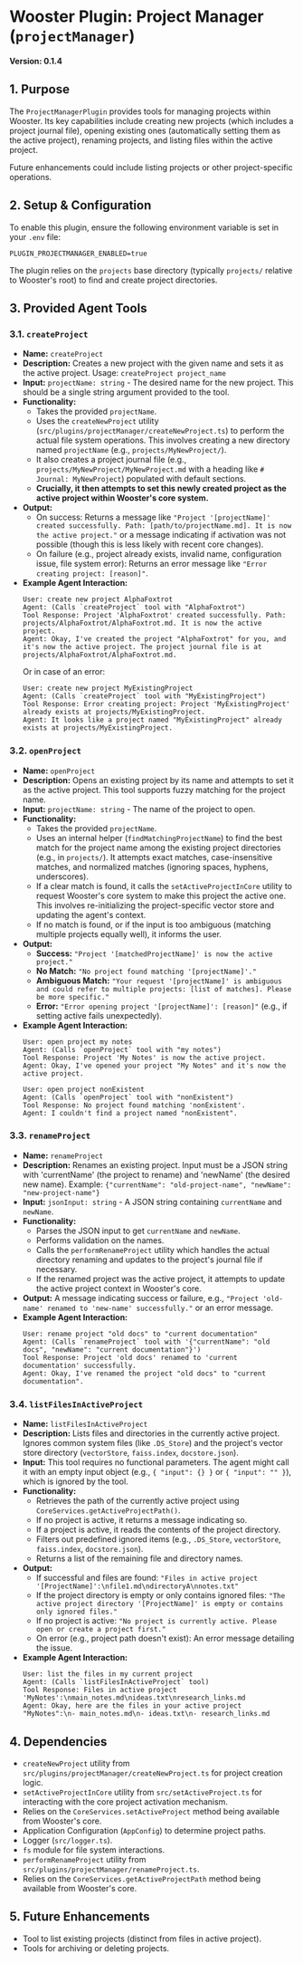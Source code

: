# Wooster Plugin: Project Manager (`projectManager`)

**Version: 0.1.4**

## 1. Purpose

The `ProjectManagerPlugin` provides tools for managing projects within Wooster. Its key capabilities include creating new projects (which includes a project journal file), opening existing ones (automatically setting them as the active project), renaming projects, and listing files within the active project.

Future enhancements could include listing projects or other project-specific operations.

## 2. Setup & Configuration

To enable this plugin, ensure the following environment variable is set in your `.env` file:

```env
PLUGIN_PROJECTMANAGER_ENABLED=true
```

The plugin relies on the `projects` base directory (typically `projects/` relative to Wooster's root) to find and create project directories.

## 3. Provided Agent Tools

### 3.1. `createProject`

*   **Name:** `createProject`
*   **Description:** Creates a new project with the given name and sets it as the active project. Usage: `createProject project_name`
*   **Input:** `projectName: string` - The desired name for the new project. This should be a single string argument provided to the tool.
*   **Functionality:**
    *   Takes the provided `projectName`.
    *   Uses the `createNewProject` utility (`src/plugins/projectManager/createNewProject.ts`) to perform the actual file system operations. This involves creating a new directory named `projectName` (e.g., `projects/MyNewProject/`).
    *   It also creates a project journal file (e.g., `projects/MyNewProject/MyNewProject.md` with a heading like `# Journal: MyNewProject`) populated with default sections.
    *   **Crucially, it then attempts to set this newly created project as the active project within Wooster's core system.**
*   **Output:**
    *   On success: Returns a message like `"Project '[projectName]' created successfully. Path: [path/to/projectName.md]. It is now the active project."` or a message indicating if activation was not possible (though this is less likely with recent core changes).
    *   On failure (e.g., project already exists, invalid name, configuration issue, file system error): Returns an error message like `"Error creating project: [reason]"`.
*   **Example Agent Interaction:**
    ```
    User: create new project AlphaFoxtrot
    Agent: (Calls `createProject` tool with "AlphaFoxtrot")
    Tool Response: Project 'AlphaFoxtrot' created successfully. Path: projects/AlphaFoxtrot/AlphaFoxtrot.md. It is now the active project.
    Agent: Okay, I've created the project "AlphaFoxtrot" for you, and it's now the active project. The project journal file is at projects/AlphaFoxtrot/AlphaFoxtrot.md.
    ```
    Or in case of an error:
    ```
    User: create new project MyExistingProject
    Agent: (Calls `createProject` tool with "MyExistingProject")
    Tool Response: Error creating project: Project 'MyExistingProject' already exists at projects/MyExistingProject.
    Agent: It looks like a project named "MyExistingProject" already exists at projects/MyExistingProject.
    ```

### 3.2. `openProject`

*   **Name:** `openProject`
*   **Description:** Opens an existing project by its name and attempts to set it as the active project. This tool supports fuzzy matching for the project name.
*   **Input:** `projectName: string` - The name of the project to open.
*   **Functionality:**
    *   Takes the provided `projectName`.
    *   Uses an internal helper (`findMatchingProjectName`) to find the best match for the project name among the existing project directories (e.g., in `projects/`). It attempts exact matches, case-insensitive matches, and normalized matches (ignoring spaces, hyphens, underscores).
    *   If a clear match is found, it calls the `setActiveProjectInCore` utility to request Wooster's core system to make this project the active one. This involves re-initializing the project-specific vector store and updating the agent's context.
    *   If no match is found, or if the input is too ambiguous (matching multiple projects equally well), it informs the user.
*   **Output:**
    *   **Success:** `"Project '[matchedProjectName]' is now the active project."`
    *   **No Match:** `"No project found matching '[projectName]'."`
    *   **Ambiguous Match:** `"Your request '[projectName]' is ambiguous and could refer to multiple projects: [list of matches]. Please be more specific."`
    *   **Error:** `"Error opening project '[projectName]': [reason]"` (e.g., if setting active fails unexpectedly).
*   **Example Agent Interaction:**
    ```
    User: open project my notes
    Agent: (Calls `openProject` tool with "my notes")
    Tool Response: Project 'My Notes' is now the active project.
    Agent: Okay, I've opened your project "My Notes" and it's now the active project.
    ```
    ```
    User: open project nonExistent
    Agent: (Calls `openProject` tool with "nonExistent")
    Tool Response: No project found matching 'nonExistent'.
    Agent: I couldn't find a project named "nonExistent".
    ```

### 3.3. `renameProject`

*   **Name:** `renameProject`
*   **Description:** Renames an existing project. Input must be a JSON string with 'currentName' (the project to rename) and 'newName' (the desired new name). Example: `{"currentName": "old-project-name", "newName": "new-project-name"}`
*   **Input:** `jsonInput: string` - A JSON string containing `currentName` and `newName`.
*   **Functionality:**
    *   Parses the JSON input to get `currentName` and `newName`.
    *   Performs validation on the names.
    *   Calls the `performRenameProject` utility which handles the actual directory renaming and updates to the project's journal file if necessary.
    *   If the renamed project was the active project, it attempts to update the active project context in Wooster's core.
*   **Output:** A message indicating success or failure, e.g., `"Project 'old-name' renamed to 'new-name' successfully."` or an error message.
*   **Example Agent Interaction:**
    ```
    User: rename project "old docs" to "current documentation"
    Agent: (Calls `renameProject` tool with '{"currentName": "old docs", "newName": "current documentation"}')
    Tool Response: Project 'old docs' renamed to 'current documentation' successfully.
    Agent: Okay, I've renamed the project "old docs" to "current documentation".
    ```

### 3.4. `listFilesInActiveProject`

*   **Name:** `listFilesInActiveProject`
*   **Description:** Lists files and directories in the currently active project. Ignores common system files (like `.DS_Store`) and the project's vector store directory (`vectorStore`, `faiss.index`, `docstore.json`).
*   **Input:** This tool requires no functional parameters. The agent might call it with an empty input object (e.g., `{ "input": {} }` or `{ "input": "" }`), which is ignored by the tool.
*   **Functionality:**
    *   Retrieves the path of the currently active project using `CoreServices.getActiveProjectPath()`.
    *   If no project is active, it returns a message indicating so.
    *   If a project is active, it reads the contents of the project directory.
    *   Filters out predefined ignored items (e.g., `.DS_Store`, `vectorStore`, `faiss.index`, `docstore.json`).
    *   Returns a list of the remaining file and directory names.
*   **Output:**
    *   If successful and files are found: `"Files in active project '[ProjectName]':\nfile1.md\ndirectoryA\nnotes.txt"`
    *   If the project directory is empty or only contains ignored files: `"The active project directory '[ProjectName]' is empty or contains only ignored files."`
    *   If no project is active: `"No project is currently active. Please open or create a project first."`
    *   On error (e.g., project path doesn't exist): An error message detailing the issue.
*   **Example Agent Interaction:**
    ```
    User: list the files in my current project
    Agent: (Calls `listFilesInActiveProject` tool)
    Tool Response: Files in active project 'MyNotes':\nmain_notes.md\nideas.txt\nresearch_links.md
    Agent: Okay, here are the files in your active project "MyNotes":\n- main_notes.md\n- ideas.txt\n- research_links.md
    ```

## 4. Dependencies

*   `createNewProject` utility from `src/plugins/projectManager/createNewProject.ts` for project creation logic.
*   `setActiveProjectInCore` utility from `src/setActiveProject.ts` for interacting with the core project activation mechanism.
*   Relies on the `CoreServices.setActiveProject` method being available from Wooster's core.
*   Application Configuration (`AppConfig`) to determine project paths.
*   Logger (`src/logger.ts`).
*   `fs` module for file system interactions.
*   `performRenameProject` utility from `src/plugins/projectManager/renameProject.ts`.
*   Relies on the `CoreServices.getActiveProjectPath` method being available from Wooster's core.

## 5. Future Enhancements

*   Tool to list existing projects (distinct from files in active project).
*   Tools for archiving or deleting projects.
